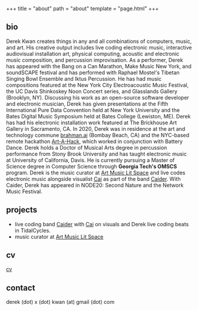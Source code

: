+++
title = "about"
path = "about"
template = "page.html"
+++

## bio
Derek Kwan creates things in any and all combinations of computers, music, and art. His creative output includes live coding electronic music, interactive audiovisual installation art, physical computing, acoustic and electronic music composition, and percussion improvisation. As a performer, Derek has appeared with the Bang on a Can Marathon, Make Music New York, and soundSCAPE festival and has performed with Raphael Mostel's Tibetan Singing Bowl Ensemble and Iktus Percussion. He has had music compositions featured at the New York City Electroacoustic Music Festival, the UC Davis Shinkoskey Noon Concert series, and Glasslands Gallery (Brooklyn, NY). Discussing his work as an open-source software developer and electronic musician, Derek has given presentations at the Fifth International Pure Data Convention held at New York University and the Bates Digital Music Symposium held at Bates College (Lewiston, ME).  Derek has had his electronic installation work featured at The Brickhouse Art Gallery in Sacramento, CA. In 2020, Derek was in residence at the art and technology commune [brahman.ai](https://brahman.ai/) (Bombay Beach, CA) and the NYC-based remote hackathon [Art-A-Hack](https://artahack.io/), which worked in conjunction with Battery Dance.  Derek holds a Doctor of Musical Arts degree in percussion performance from Stony Brook University and has taught electronic music at University of California, Davis. He is currently pursuing a Master of Science degree in Computer Science through **Georgia Tech's OMSCS** program. Derek is the music curator at [Art Music Lit Space](https://art-music-lit.space/) and live codes electronic music alongside visualist [Cai](https://shashrvacai.com/) as part of the band [Caider](https://derekxkwan.github.io/caider-site/). With Caider, Derek has appeared in NODE20: Second Nature and the Network Music Festival.

## projects
- live coding band [Caider](https://derekxkwan.github.io/caider-site/) with [Cai](https://shashrvacai.com/) on visuals and Derek live coding beats in TidalCycles. 
- music curator at [Art Music Lit Space](https://art-music-lit.space/)

## cv
[cv](https://github.com/derekxkwan/cv)

## contact
derek (dot) x (dot) kwan (at) gmail (dot) com
